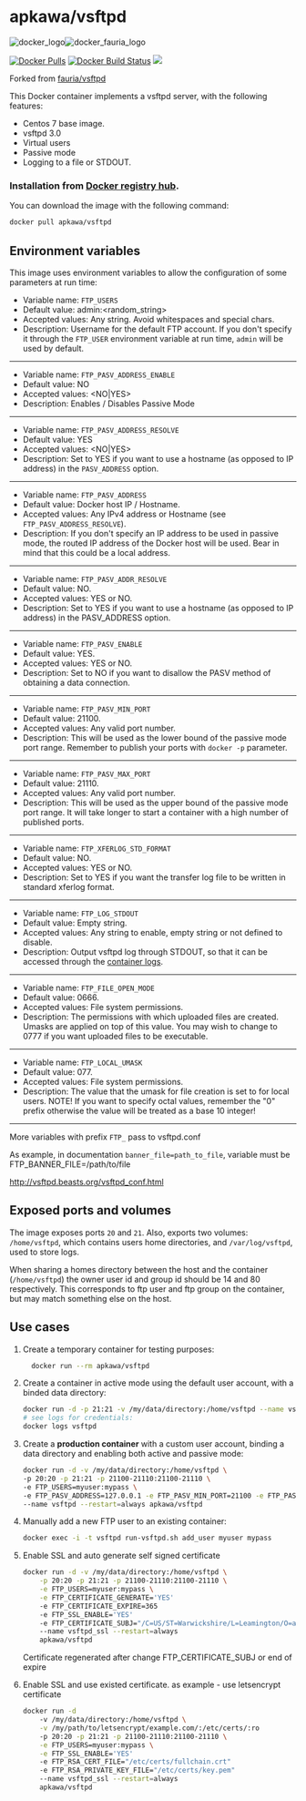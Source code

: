 # apkawa/vsftpd

![docker_logo](https://raw.githubusercontent.com/apkawa/docker-vsftpd/master/docker_139x115.png)![docker_fauria_logo](https://raw.githubusercontent.com/apkawa/docker-vsftpd/master/docker_fauria_161x115.png)

[![Docker Pulls](https://img.shields.io/docker/pulls/apkawa/vsftpd.svg)](https://hub.docker.com/r/apkawa/vsftpd/)
[![Docker Build Status](https://img.shields.io/docker/build/apkawa/vsftpd.svg)](https://hub.docker.com/r/apkawa/vsftpd/builds/)
[![](https://images.microbadger.com/badges/image/apkawa/vsftpd.svg)](https://microbadger.com/images/apkawa/vsftpd "apkawa/vsftpd")

Forked from [fauria/vsftpd](https://github.com/fauria/docker-vsftpd)

This Docker container implements a vsftpd server, with the following features:

 * Centos 7 base image.
 * vsftpd 3.0
 * Virtual users
 * Passive mode
 * Logging to a file or STDOUT.

### Installation from [Docker registry hub](https://registry.hub.docker.com/u/apkawa/vsftpd/).

You can download the image with the following command:

```bash
docker pull apkawa/vsftpd
```

Environment variables
----

This image uses environment variables to allow the configuration of some parameters at run time:

* Variable name: `FTP_USERS`
* Default value: admin:<random_string>
* Accepted values: Any string. Avoid whitespaces and special chars.
* Description: Username for the default FTP account. If you don't specify it through the `FTP_USER` environment variable at run time, `admin` will be used by default.

----

* Variable name: `FTP_PASV_ADDRESS_ENABLE`
* Default value: NO
* Accepted values: <NO|YES>
* Description: Enables / Disables Passive Mode

----

* Variable name: `FTP_PASV_ADDRESS_RESOLVE`
* Default value: YES
* Accepted values: <NO|YES>
* Description: Set to YES if you want to use a hostname (as opposed to IP address) in the `PASV_ADDRESS` option.

----

* Variable name: `FTP_PASV_ADDRESS`
* Default value: Docker host IP / Hostname.
* Accepted values: Any IPv4 address or Hostname (see `FTP_PASV_ADDRESS_RESOLVE`).
* Description: If you don't specify an IP address to be used in passive mode, the routed IP address of the Docker host will be used. Bear in mind that this could be a local address.

----

* Variable name: `FTP_PASV_ADDR_RESOLVE`
* Default value: NO.
* Accepted values: YES or NO.
* Description: Set to YES if you want to use a hostname (as opposed to IP address) in the PASV_ADDRESS option.

----

* Variable name: `FTP_PASV_ENABLE`
* Default value: YES.
* Accepted values: YES or NO.
* Description: Set to NO if you want to disallow the PASV method of obtaining a data connection.

----

* Variable name: `FTP_PASV_MIN_PORT`
* Default value: 21100.
* Accepted values: Any valid port number.
* Description: This will be used as the lower bound of the passive mode port range. Remember to publish your ports with `docker -p` parameter.

----

* Variable name: `FTP_PASV_MAX_PORT`
* Default value: 21110.
* Accepted values: Any valid port number.
* Description: This will be used as the upper bound of the passive mode port range. It will take longer to start a container with a high number of published ports.

----

* Variable name: `FTP_XFERLOG_STD_FORMAT`
* Default value: NO.
* Accepted values: YES or NO.
* Description: Set to YES if you want the transfer log file to be written in standard xferlog format.

----

* Variable name: `FTP_LOG_STDOUT`
* Default value: Empty string.
* Accepted values: Any string to enable, empty string or not defined to disable.
* Description: Output vsftpd log through STDOUT, so that it can be accessed through the [container logs](https://docs.docker.com/engine/reference/commandline/container_logs).

----

* Variable name: `FTP_FILE_OPEN_MODE`
* Default value: 0666.
* Accepted values: File system permissions.
* Description: The permissions with which uploaded files are created. Umasks are applied on top of this value. You may wish to change to 0777 if you want uploaded files to be executable.

----

* Variable name: `FTP_LOCAL_UMASK`
* Default value: 077.
* Accepted values: File system permissions.
* Description: The value that the umask for file creation is set to for local users. NOTE! If you want to specify octal values, remember the "0" prefix otherwise the value will be treated as a base 10 integer!

----

More variables with prefix `FTP_` pass to vsftpd.conf

As example, in documentation `banner_file=path_to_file`, variable must be FTP_BANNER_FILE=/path/to/file

http://vsftpd.beasts.org/vsftpd_conf.html

Exposed ports and volumes
----

The image exposes ports `20` and `21`. Also, exports two volumes: `/home/vsftpd`, which contains users home directories, and `/var/log/vsftpd`, used to store logs.

When sharing a homes directory between the host and the container (`/home/vsftpd`) the owner user id and group id should be 14 and 80 respectively. This corresponds to ftp user and ftp group on the container, but may match something else on the host.

Use cases
----

1) Create a temporary container for testing purposes:

    ```bash
      docker run --rm apkawa/vsftpd
    ```

2) Create a container in active mode using the default user account, with a binded data directory:

    ```bash
    docker run -d -p 21:21 -v /my/data/directory:/home/vsftpd --name vsftpd apkawa/vsftpd
    # see logs for credentials:
    docker logs vsftpd
    ```

4) Create a **production container** with a custom user account, binding a data directory and enabling both active and passive mode:

    ```bash
    docker run -d -v /my/data/directory:/home/vsftpd \
    -p 20:20 -p 21:21 -p 21100-21110:21100-21110 \
    -e FTP_USERS=myuser:mypass \
    -e FTP_PASV_ADDRESS=127.0.0.1 -e FTP_PASV_MIN_PORT=21100 -e FTP_PASV_MAX_PORT=21110 \
    --name vsftpd --restart=always apkawa/vsftpd
    ```

4) Manually add a new FTP user to an existing container:
    ```bash
    docker exec -i -t vsftpd run-vsftpd.sh add_user myuser mypass
    ```
 
5) Enable SSL and auto generate self signed certificate

    ```bash 
    docker run -d -v /my/data/directory:/home/vsftpd \
        -p 20:20 -p 21:21 -p 21100-21110:21100-21110 \
        -e FTP_USERS=myuser:mypass \
        -e FTP_CERTIFICATE_GENERATE='YES'
        -e FTP_CERTIFICATE_EXPIRE=365
        -e FTP_SSL_ENABLE='YES'
        -e FTP_CERTIFICATE_SUBJ="/C=US/ST=Warwickshire/L=Leamington/O=apkawa/OU=vsftpd/CN=localhost"
        --name vsftpd_ssl --restart=always 
        apkawa/vsftpd
    ```
   Certificate regenerated after change FTP_CERTIFICATE_SUBJ or end of expire
   
6) Enable SSL and use existed certificate. as example - use letsencrypt certificate
    ```bash 
    docker run -d 
        -v /my/data/directory:/home/vsftpd \
        -v /my/path/to/letsencrypt/example.com/:/etc/certs/:ro
        -p 20:20 -p 21:21 -p 21100-21110:21100-21110 \
        -e FTP_USERS=myuser:mypass \
        -e FTP_SSL_ENABLE='YES'
        -e FTP_RSA_CERT_FILE="/etc/certs/fullchain.crt"
        -e FTP_RSA_PRIVATE_KEY_FILE="/etc/certs/key.pem"
        --name vsftpd_ssl --restart=always 
        apkawa/vsftpd
    ```

